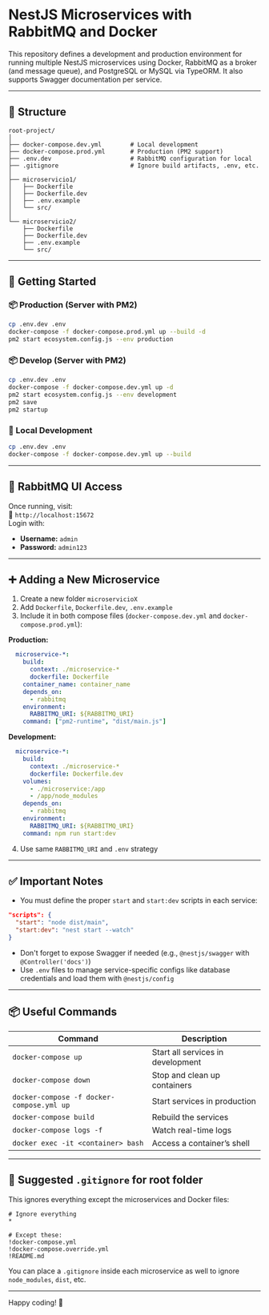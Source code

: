 # NestJS Microservices with RabbitMQ and Docker

This repository defines a development and production environment for running multiple NestJS microservices using Docker, RabbitMQ as a broker (and message queue), and PostgreSQL or MySQL via TypeORM. It also supports Swagger documentation per service.

---

## 📁 Structure

```
root-project/
│
├── docker-compose.dev.yml        # Local development
├── docker-compose.prod.yml       # Production (PM2 support)
├── .env.dev                      # RabbitMQ configuration for local
├── .gitignore                    # Ignore build artifacts, .env, etc.
│
├── microservicio1/
│   ├── Dockerfile
│   ├── Dockerfile.dev
│   ├── .env.example
│   └── src/
│
└── microservicio2/
    ├── Dockerfile
    ├── Dockerfile.dev
    ├── .env.example
    └── src/
```

---

## 🚀 Getting Started

### 📦 Production (Server with PM2)

```bash
cp .env.dev .env
docker-compose -f docker-compose.prod.yml up --build -d
pm2 start ecosystem.config.js --env production
```

### 📦 Develop (Server with PM2)

```bash
cp .env.dev .env
docker-compose -f docker-compose.dev.yml up -d
pm2 start ecosystem.config.js --env development
pm2 save
pm2 startup
```

### 🧪 Local Development

```bash
cp .env.dev .env
docker-compose -f docker-compose.dev.yml up --build
```

---

## 🔁 RabbitMQ UI Access

Once running, visit:  
📍 `http://localhost:15672`  
Login with:

- **Username:** `admin`  
- **Password:** `admin123`

---

## ➕ Adding a New Microservice

1. Create a new folder `microservicioX`
2. Add `Dockerfile`, `Dockerfile.dev`, `.env.example`
3. Include it in both compose files (`docker-compose.dev.yml` and `docker-compose.prod.yml`):

**Production:**

```yaml
  microservice-*:
    build:
      context: ./microservice-*
      dockerfile: Dockerfile
    container_name: container_name
    depends_on:
      - rabbitmq
    environment:
      RABBITMQ_URI: ${RABBITMQ_URI}
    command: ["pm2-runtime", "dist/main.js"]
```

**Development:**

```yaml
  microservice-*:
    build:
      context: ./microservice-*
      dockerfile: Dockerfile.dev
    volumes:
      - ./microservice:/app
      - /app/node_modules
    depends_on:
      - rabbitmq
    environment:
      RABBITMQ_URI: ${RABBITMQ_URI}
    command: npm run start:dev
```

4. Use same `RABBITMQ_URI` and `.env` strategy

---

## ✅ Important Notes

- You must define the proper `start` and `start:dev` scripts in each service:

```json
"scripts": {
  "start": "node dist/main",
  "start:dev": "nest start --watch"
}
```

- Don't forget to expose Swagger if needed (e.g., `@nestjs/swagger` with `@Controller('docs')`)
- Use `.env` files to manage service-specific configs like database credentials and load them with `@nestjs/config`

---

## 📦 Useful Commands

| Command | Description |
|--------|-------------|
| `docker-compose up` | Start all services in development |
| `docker-compose down` | Stop and clean up containers |
| `docker-compose -f docker-compose.yml up` | Start services in production |
| `docker-compose build` | Rebuild the services |
| `docker-compose logs -f` | Watch real-time logs |
| `docker exec -it <container> bash` | Access a container’s shell |

---

## 📁 Suggested `.gitignore` for root folder

This ignores everything except the microservices and Docker files:

```
# Ignore everything
*

# Except these:
!docker-compose.yml
!docker-compose.override.yml
!README.md
```

You can place a `.gitignore` inside each microservice as well to ignore `node_modules`, `dist`, etc.

---

Happy coding! 🎯
